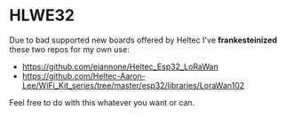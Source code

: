 # HLWE32

Due to bad supported new boards offered by Heltec I've __frankesteinized__ these two repos for my own use:

- https://github.com/eiannone/Heltec_Esp32_LoRaWan
- https://github.com/Heltec-Aaron-Lee/WiFi_Kit_series/tree/master/esp32/libraries/LoraWan102

Feel free to do with this whatever you want or can.
